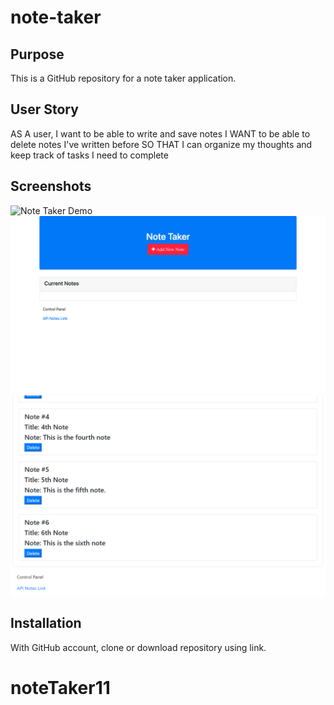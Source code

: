 # note-taker



## Purpose
This is a GitHub repository for a note taker application. 


## User Story
AS A user, I want to be able to write and save notes
I WANT to be able to delete notes I've written before
SO THAT I can organize my thoughts and keep track of tasks I need to complete


## Screenshots

![Note Taker Demo](/public/assets/img/NoteRecord.png)
![Note Taker Demo](/public/assets/img/CurrentNotes.png)
![Note Taker Demo](/public/assets/img/RecordedNote.png)



## Installation

With GitHub account, clone or download repository using link. 



# noteTaker11
